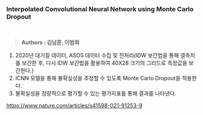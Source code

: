 ### Interpolated Convolutional Neural Network using Monte Carlo Dropout

<br />

> **Authors : 김남훈, 이범희**

1. 2020년 대기질 데이터, ASOS 데이터 수집 및 전처리(IDW 보간법을 통해 결측치를 보간한 후, 다시 IDW 보간법을 활용하여 40X28 크기의 그리드로 측정값을 보간한다.)
2. ICNN 모델을 통해 불확실성을 추정할 수 있도록 Monte Carlo Dropout을 적용한다.
3. 불확실성을 정량적으로 평가할 수 있는 평가지표를 통해 결과를 나타낸다.

https://www.nature.com/articles/s41598-021-91253-9
